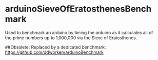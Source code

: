 arduinoSieveOfEratosthenesBenchmark
===================================

Used to benchmark an arduino by timing the arduino as it calculates all of the prime numbers up to 1,000,000 via the Sieve of Eratosthenes. 

##Obsolete: Replaced by a dedicated benchmark: https://github.com/ddworken/arduinoBenchmark
